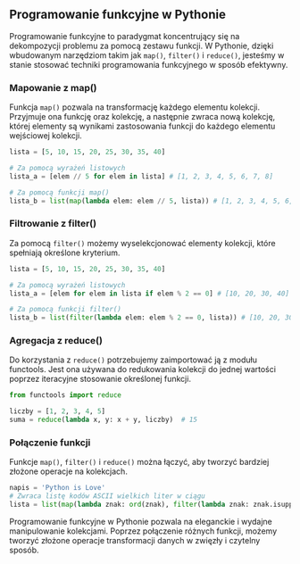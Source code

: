 ## Programowanie funkcyjne w Pythonie

Programowanie funkcyjne to paradygmat koncentrujący się na dekompozycji problemu za pomocą zestawu funkcji. W Pythonie, dzięki wbudowanym narzędziom takim jak `map()`, `filter()` i `reduce()`, jesteśmy w stanie stosować techniki programowania funkcyjnego w sposób efektywny.

### Mapowanie z map()

Funkcja `map()` pozwala na transformację każdego elementu kolekcji. Przyjmuje ona funkcję oraz kolekcję, a następnie zwraca nową kolekcję, której elementy są wynikami zastosowania funkcji do każdego elementu wejściowej kolekcji.

```python
lista = [5, 10, 15, 20, 25, 30, 35, 40]

# Za pomocą wyrażeń listowych
lista_a = [elem // 5 for elem in lista] # [1, 2, 3, 4, 5, 6, 7, 8]

# Za pomocą funkcji map()
lista_b = list(map(lambda elem: elem // 5, lista)) # [1, 2, 3, 4, 5, 6, 7, 8]
```

### Filtrowanie z filter()

Za pomocą `filter()` możemy wyselekcjonować elementy kolekcji, które spełniają określone kryterium.

```python
lista = [5, 10, 15, 20, 25, 30, 35, 40]

# Za pomocą wyrażeń listowych
lista_a = [elem for elem in lista if elem % 2 == 0] # [10, 20, 30, 40]

# Za pomocą funkcji filter()
lista_b = list(filter(lambda elem: elem % 2 == 0, lista)) # [10, 20, 30, 40]
```

### Agregacja z reduce()

Do korzystania z `reduce()` potrzebujemy zaimportować ją z modułu functools. Jest ona używana do redukowania kolekcji do jednej wartości poprzez iteracyjne stosowanie określonej funkcji.

```python
from functools import reduce

liczby = [1, 2, 3, 4, 5]
suma = reduce(lambda x, y: x + y, liczby)  # 15
```

### Połączenie funkcji

Funkcje `map()`, `filter()` i `reduce()` można łączyć, aby tworzyć bardziej złożone operacje na kolekcjach.

```python
napis = 'Python is Love'
# Zwraca listę kodów ASCII wielkich liter w ciągu
lista = list(map(lambda znak: ord(znak), filter(lambda znak: znak.isupper(), napis))) # [80, 76]
```

Programowanie funkcyjne w Pythonie pozwala na eleganckie i wydajne manipulowanie kolekcjami. Poprzez połączenie różnych funkcji, możemy tworzyć złożone operacje transformacji danych w zwięzły i czytelny sposób.
